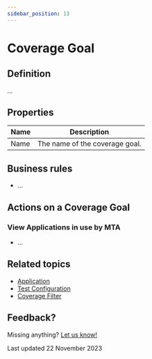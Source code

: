 ```yaml
---
sidebar_position: 13
---
```


# Coverage Goal

## Definition

...

## Properties
| Name | Description                    |
| ---- | ------------------------------ |
| Name | The name of the coverage goal. |

## Business rules
- ...

## Actions on a Coverage Goal

### View Applications in use by MTA
- ...

## Related topics
- [Application](application)
- [Test Configuration](test-configuration)
- [Coverage Filter](coverage-filter)

## Feedback?
Missing anything? [Let us know!](mailto:support@menditect.com)

Last updated 22 November 2023